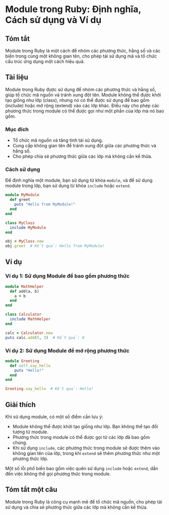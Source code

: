 <!--
Meta Description: # Module trong Ruby: Định nghĩa, Cách sử dụng và Ví dụ ## Tóm tắt Module trong Ruby là một cách để nhóm các phương thức, hằng số và các biến trong cùn...
Meta Keywords: module, dụng, phương, thức, trong
-->

# Module trong Ruby: Định nghĩa, Cách sử dụng và Ví dụ

## Tóm tắt
Module trong Ruby là một cách để nhóm các phương thức, hằng số và các biến trong cùng một không gian tên, cho phép tái sử dụng mã và tổ chức cấu trúc ứng dụng một cách hiệu quả.

## Tài liệu
Module trong Ruby được sử dụng để nhóm các phương thức và hằng số, giúp tổ chức mã nguồn và tránh xung đột tên. Module không thể được khởi tạo giống như lớp (class), nhưng nó có thể được sử dụng để bao gồm (include) hoặc mở rộng (extend) vào các lớp khác. Điều này cho phép các phương thức trong module có thể được gọi như một phần của lớp mà nó bao gồm.

### Mục đích
- Tổ chức mã nguồn và tăng tính tái sử dụng.
- Cung cấp không gian tên để tránh xung đột giữa các phương thức và hằng số.
- Cho phép chia sẻ phương thức giữa các lớp mà không cần kế thừa.

### Cách sử dụng
Để định nghĩa một module, bạn sử dụng từ khóa `module`, và để sử dụng module trong lớp, bạn sử dụng từ khóa `include` hoặc `extend`.

```ruby
module MyModule
  def greet
    puts "Hello from MyModule!"
  end
end

class MyClass
  include MyModule
end

obj = MyClass.new
obj.greet  # Kết quả: Hello from MyModule!
```

## Ví dụ
### Ví dụ 1: Sử dụng Module để bao gồm phương thức
```ruby
module MathHelper
  def add(a, b)
    a + b
  end
end

class Calculator
  include MathHelper
end

calc = Calculator.new
puts calc.add(5, 3)  # Kết quả: 8
```

### Ví dụ 2: Sử dụng Module để mở rộng phương thức
```ruby
module Greeting
  def self.say_hello
    puts "Hello!"
  end
end

Greeting.say_hello  # Kết quả: Hello!
```

## Giải thích
Khi sử dụng module, có một số điểm cần lưu ý:
- Module không thể được khởi tạo giống như lớp. Bạn không thể tạo đối tượng từ module.
- Phương thức trong module có thể được gọi từ các lớp đã bao gồm chúng.
- Khi sử dụng `include`, các phương thức trong module sẽ được thêm vào không gian tên của lớp, trong khi `extend` sẽ thêm phương thức như một phương thức lớp.

Một số lỗi phổ biến bao gồm việc quên sử dụng `include` hoặc `extend`, dẫn đến việc không thể gọi phương thức trong module.

## Tóm tắt một câu
Module trong Ruby là công cụ mạnh mẽ để tổ chức mã nguồn, cho phép tái sử dụng và chia sẻ phương thức giữa các lớp mà không cần kế thừa.